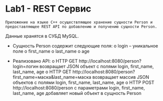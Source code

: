 # Lab1 - REST Сервис

```
Приложение на языке C++ осуществляющее хранение сущности Person и предоставляющее REST API по добавлению и получению сущности Person. 
```

Данные хранятся в СУБД MySQL.
- Сущность Person содержит следующие поля:
o login – уникальное поле
o first_name
o last_name
o age

- Реализовано API:
o HTTP GET http://localhost:8080/person?login=логин возвращает JSON объект с полями login, first_name, last_name, age
o HTTP GET http://localhost:8080/person?first_name=маска&last_name=маска возвращает массив JSON объектов с полями login, first_name, last_name, age
o HTTP POST http://localhost:8080/person с параметрами login, first_name, last_name, age добавляет новый объект в сущность Person